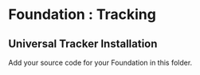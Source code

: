 # Foundation : Tracking

## Universal Tracker Installation

Add your source code for your Foundation in this folder.
